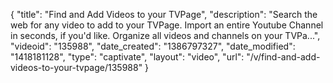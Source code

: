 {
    "title": "Find and Add Videos to your TVPage",
    "description": "Search the web for any video to add to your TVPage. Import an entire Youtube Channel in seconds, if you'd like. Organize all videos and channels on your TVPa...",
    "videoid": "135988",
    "date_created": "1386797327",
    "date_modified": "1418181128",
    "type": "captivate",
    "layout": "video",
    "url": "\/v\/find-and-add-videos-to-your-tvpage\/135988"
}